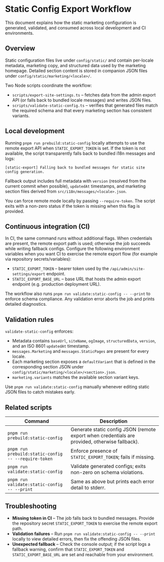 # Static Config Export Workflow

This document explains how the static marketing configuration is generated, validated, and consumed across local development and CI environments.

## Overview

Static configuration files live under `config/static/` and contain per-locale metadata, marketing copy, and structured data used by the marketing homepage. Detailed section content is stored in companion JSON files under `config/static/marketing/<locale>/`.

Two Node scripts coordinate the workflow:

- `scripts/export-site-settings.ts` – fetches data from the admin export API (or falls back to bundled locale messages) and writes JSON files.
- `scripts/validate-static-config.ts` – verifies that generated files match the required schema and that every marketing section has consistent variants.

## Local development

Running `pnpm run prebuild:static-config` locally attempts to use the remote export API when `STATIC_EXPORT_TOKEN` is set. If the token is not available, the script transparently falls back to bundled i18n messages and logs:

```
[static-export] Falling back to bundled messages for static site config generation.
```

Fallback output includes full metadata with `version` (resolved from the current commit when possible), `updatedAt` timestamps, and marketing section files derived from `src/i18n/messages/<locale>.json`.

You can force remote mode locally by passing `--require-token`. The script exits with a non-zero status if the token is missing when this flag is provided.

## Continuous integration (CI)

In CI, the same command runs without additional flags. When credentials are present, the remote export path is used; otherwise the job succeeds while writing fallback configs. Configure the following environment variables when you want CI to exercise the remote export flow (for example via repository secrets/variables):

- `STATIC_EXPORT_TOKEN` – bearer token used by the `/api/admin/site-settings/export` endpoint.
- `STATIC_EXPORT_BASE_URL` – base URL that hosts the admin export endpoint (e.g. production deployment URL).

The workflow also runs `pnpm run validate:static-config -- --print` to enforce schema compliance. Any validation error aborts the job and prints detailed diagnostics.

## Validation rules

`validate-static-config` enforces:

- Metadata contains `baseUrl`, `siteName`, `ogImage`, `structuredData`, `version`, and an ISO 8601 `updatedAt` timestamp.
- `messages.Marketing` and `messages.StaticPages` are present for every locale.
- Each marketing section exposes a `defaultVariant` that is defined in the corresponding section JSON under `config/static/marketing/<locale>/<section>.json`.
- `marketing.variants` matches the available section variant keys.

Use `pnpm run validate:static-config` manually whenever editing static JSON files to catch mistakes early.

## Related scripts

| Command | Description |
| --- | --- |
| `pnpm run prebuild:static-config` | Generate static config JSON (remote export when credentials are provided, otherwise fallback). |
| `pnpm run prebuild:static-config -- --require-token` | Enforce presence of `STATIC_EXPORT_TOKEN`; fails if missing. |
| `pnpm run validate:static-config` | Validate generated configs; exits non-zero on schema violations. |
| `pnpm run validate:static-config -- --print` | Same as above but prints each error detail to stderr. |

## Troubleshooting

- **Missing token in CI** – The job falls back to bundled messages. Provide the repository secret `STATIC_EXPORT_TOKEN` to exercise the remote export path.
- **Validation failures** – Run `pnpm run validate:static-config -- --print` locally to view detailed errors, then fix the offending JSON files.
- **Unexpected fallback** – Check the console output; if the script logs a fallback warning, confirm that `STATIC_EXPORT_TOKEN` and `STATIC_EXPORT_BASE_URL` are set and reachable from your environment.
